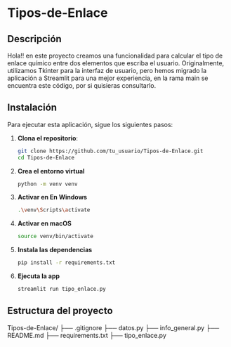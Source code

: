 # Tipos-de-Enlace

## Descripción

Hola!! en este proyecto creamos una funcionalidad para calcular el tipo de enlace químico entre dos elementos que escriba el usuario. Originalmente, utilizamos Tkinter para la interfaz de usuario, pero hemos migrado la aplicación a Streamlit para una mejor experiencia, en la rama main se encuentra este código, por si quisieras consultarlo.

## Instalación

Para ejecutar esta aplicación, sigue los siguientes pasos:

1. **Clona el repositorio**:
   ```sh
   git clone https://github.com/tu_usuario/Tipos-de-Enlace.git
   cd Tipos-de-Enlace

2. **Crea el entorno virtual**
    ```sh
    python -m venv venv
3. **Activar en En Windows**
    ```sh
    .\venv\Scripts\activate
4. **Activar en macOS**
    ```sh
    source venv/bin/activate
5. **Instala las dependencias**
    ```sh
   pip install -r requirements.txt

6. **Ejecuta la app**
    ```sh
   streamlit run tipo_enlace.py


## Estructura del proyecto
Tipos-de-Enlace/
├── .gitignore
├── datos.py
├── info_general.py
├── README.md
├── requirements.txt
├── tipo_enlace.py